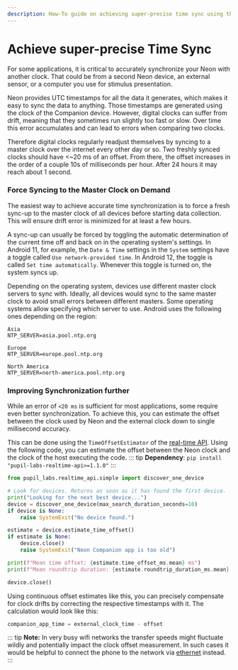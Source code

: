 ```yaml
---
description: How-To guide on achieving super-precise time sync using the real-time API.
---
```


# Achieve super-precise Time Sync
For some applications, it is critical to accurately synchronize your Neon with another clock. That could be from a second Neon device, an external sensor, or a computer you use for stimulus presentation. 

Neon provides UTC timestamps for all the data it generates, which makes it easy to sync the data to anything. Those timestamps are generated using the clock of the Companion device. However, digital clocks can suffer from drift, meaning that they sometimes run slightly too fast or slow. Over time this error accumulates and can lead to errors when comparing two clocks.

Therefore digital clocks regularly readjust themselves by syncing to a master clock over the internet every other day or so. Two freshly synced clocks should have <~20 ms of an offset. From there, the offset increases in the order of a couple 10s of milliseconds per hour. After 24 hours it may reach about 1 second.


### Force Syncing to the Master Clock on Demand
The easiest way to achieve accurate time synchronization is to force a fresh sync-up to the master clock of all devices before starting data collection. This will ensure drift error is minimized for at least a few hours.

A sync-up can usually be forced by toggling the automatic determination of the current time off and back on in the operating system's settings. In Android 11, for example, the `Date & Time` settings in the `System` settings have a toggle called `Use network-provided time`. In Android 12, the toggle is called `Set time automatically`. Whenever this toggle is turned on, the system syncs up.

Depending on the operating system, devices use different master clock servers to sync with. Ideally, all devices would sync to the same master clock to avoid small errors between different masters. Some operating systems allow specifying which server to use. Android uses the following ones depending on the region:

```
Asia
NTP_SERVER=asia.pool.ntp.org

Europe
NTP_SERVER=europe.pool.ntp.org

North America
NTP_SERVER=north-america.pool.ntp.org
```

### Improving Synchronization further
While an error of `<20 ms` is sufficient for most applications, some require even better synchronization. To achieve this, you can estimate the offset between the clock used by Neon and the external clock down to single millisecond accuracy.

This can be done using the `TimeOffsetEstimator` of the [real-time API](/neon/real-time-api/introduction/). Using the following code, you can estimate the offset between the Neon clock and the clock of the host executing the code.
::: tip
**Dependency**: `pip install "pupil-labs-realtime-api>=1.1.0"`
:::
```python
from pupil_labs.realtime_api.simple import discover_one_device

# Look for devices. Returns as soon as it has found the first device.
print("Looking for the next best device...")
device = discover_one_device(max_search_duration_seconds=10)
if device is None:
    raise SystemExit("No device found.")

estimate = device.estimate_time_offset()
if estimate is None:
    device.close()
    raise SystemExit("Neon Companion app is too old")

print(f"Mean time offset: {estimate.time_offset_ms.mean} ms")
print(f"Mean roundtrip duration: {estimate.roundtrip_duration_ms.mean} ms")

device.close()
```

Using continuous offset estimates like this, you can precisely compensate for clock drifts by correcting the respective timestamps with it.
The calculation would look like this:
```python
companion_app_time = external_clock_time - offset
```
::: tip
**Note:** In very busy wifi networks the transfer speeds might fluctuate wildly and potentially impact the clock offset measurement. In such cases it would be helpful to connect the phone to the network via [ethernet](/neon/glasses-and-companion/companion-device/#using-a-usb-c-hub) instead.
:::
